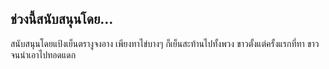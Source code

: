 ช่วงนี้สนับสนุนโดย…
-----

สนับสนุนโดยแป้งเย็นตรางูจงอาง เพียงทาไข่บางๆ ก็เย็นสะท้านไปทั้งพวง ขาวตั้งแต่ครั้งแรกที่ทา ขาวจนน่าเอาไปทอดแดก
